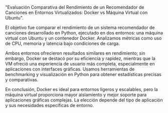"Evaluación Comparativa del Rendimiento de un Recomendador de Canciones en Entornos Virtualizados: Docker vs Máquina Virtual con Ubuntu".

El objetivo fue comparar el rendimiento de un sistema recomendador de canciones desarrollado en Python, ejecutado en dos entornos: una máquina virtual con Ubuntu y un contenedor Docker. Analizamos métricas como uso de CPU, memoria y latencia bajo condiciones de carga.

Ambos entornos ofrecieron resultados similares en rendimiento; sin embargo, Docker se destacó por su eficiencia y rapidez, mientras que la VM ofreció una experiencia de usuario más completa, especialmente en aplicaciones con interfaces gráficas. Usamos herramientas de benchmarking y visualización en Python para obtener estadísticas precisas y comparativas.

En conclusión, Docker es ideal para entornos ligeros y escalables, pero la máquina virtual proporciona mayor aislamiento y mejor soporte para aplicaciones gráficas complejas. La elección depende del tipo de aplicación y sus necesidades específicas de entorno.
